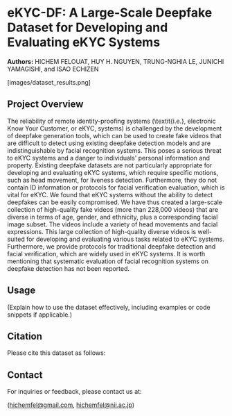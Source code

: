 # eKYC-DF: A Large-Scale Deepfake Dataset for Developing and Evaluating eKYC Systems

**Authors:** HICHEM FELOUAT, HUY H. NGUYEN, TRUNG-NGHIA LE, JUNICHI YAMAGISHI, and ISAO ECHIZEN


[images/dataset_results.png]

## Project Overview

The reliability of remote identity-proofing systems (\textit{i.e.}, electronic Know Your Customer, or eKYC, systems) is challenged by the development of deepfake generation tools, which can be used to create fake videos that are difficult to detect using existing deepfake detection models and are indistinguishable by facial recognition systems. This poses a serious threat to eKYC systems and a danger to individuals' personal information and property. Existing deepfake datasets are not particularly appropriate for developing and evaluating eKYC systems, which require specific motions, such as head movement, for liveness detection. Furthermore, they do not contain ID information or protocols for facial verification evaluation, which is vital for eKYC. We found that eKYC systems without the ability to detect deepfakes can be easily compromised. We have thus created a large-scale collection of high-quality fake videos (more than 228,000 videos) that are diverse in terms of age, gender, and ethnicity, plus a corresponding facial image subset. The videos include a variety of head movements and facial expressions. This large collection of high-quality diverse videos is well-suited for developing and evaluating various tasks related to eKYC systems. Furthermore, we provide protocols for traditional deepfake detection and facial verification, which are widely used in eKYC systems. It is worth mentioning that systematic evaluation of facial recognition systems on deepfake detection has not been reported.

## Usage

(Explain how to use the dataset effectively, including examples or code snippets if applicable.)

## Citation

Please cite this dataset as follows:



## Contact

For inquiries or feedback, please contact us at:

(hichemfel@gmail.com, hichemfel@nii.ac.jp)



